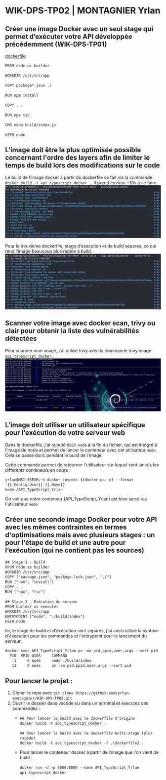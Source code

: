 # WIK-DPS-TP02 | MONTAGNIER Yrlan

## Créer une image Docker avec un seul stage qui permet d’exécuter votre API développée précédemment (WIK-DPS-TP01)
[dockerfile](dockerfile)
```
FROM node as builder

WORKDIR /usr/src/app

COPY package*.json ./

RUN npm install

COPY . .

RUN npx tsc

CMD node build/index.js

USER node
```

## L'image doit être la plus optimisée possible concernant l'ordre des layers afin de limiter le temps de build lors des modifications sur le code
Le build de l'image docker à partir du dockerfile se fait via la commande `docker build -t api_typescript_docker .`, il prend environ ~10s à se faire.
    ![Build_Image](/img/build_image.png)

Pour le deuxième dockerfile, stage d'éxecution et de build séparés, ce qui rend l'image beaucoup plus rapide à build.
    ![Build_Image2](/img/build_image2.png)
## Scanner votre image avec docker scan, trivy ou clair pour obtenir la liste des vulnérabilités détectées
Pour scanner mon image, j'ai utilisé trivy avec la commande trivy image `api_typescript_docker`.
    ![Trivy](./img/Trivy.png)

## L'image doit utiliser un utilisateur spécifique pour l'exécution de votre serveur web
Dans le dockerfile, j'ai rajouté `USER node` à la fin du fichier, qui est intégré à l'image de node et permet de lancer le conteneur avec cet utilisateur `node`.
Cela se passe donc pendant le build de l'image.

Cette commande permet de retourner l'utilisateur sur lequel sont lancés les différents conteneurs en cours :
```
yrlan@MSI-9SEXR:~$ docker inspect $(docker ps -q) --format '{{.Config.User}} {{.Name}}'
node /API_TypeScript_Yrlan
```
On voit que notre conteneur (API_TypeScript_Yrlan) est bien lancé via l'utilisateur `node`

## Créer une seconde image Docker pour votre API avec les mêmes contraintes en termes d'optimisations mais avec plusieurs stages : un pour l'étape de build et une autre pour l’exécution (qui ne contient pas les sources)
```
## Stage 1 - Build
FROM node as builder
WORKDIR /usr/src/app
COPY ["package.json", "package-lock.json", "./"]
RUN ["npm", "install"]
COPY . .
RUN ["npx", "tsc"]

## Stage 2 - Exécution du serveur
FROM builder as executer
WORKDIR /usr/src/app
ENTRYPOINT ["node", "./build/index"]
USER node
```
Ici, le stage de build et d'éxécution sont séparés, j'ai aussi utilisé la syntaxe d'éxecution pour les commandes et l'entrypoint pour le lancement du serveur.
```
docker exec API_TypeScript_Yrlan ps -eo pid,ppid,user,args --sort pid
  PID  PPID USER     COMMAND
    1     0 node     node ./build/index
   13     0 node     ps -eo pid,ppid,user,args --sort pid
```
## Pour lancer le projet :
1. Cloner le repo avec `git clone https://github.com/yrlan-montagnier/WIK-DPS-TP02.git`
2. Ouvrir le dossier dans vscode ou dans un terminal et éxecutez ces commandes :
    -   ```
        ## Pour lancer le build avec le dockerfile d'origine
        docker build -t api_typescript_docker .

        ## Pour lancer le build avec le dockerfile multi-stage (plus rapide)
        docker build -t api_typescript_docker -f .\dockerfile2 .
        ```
    - Pour lancer le conteneur docker à partir de l'image que l'on vient de build :

        `docker run -d -p 8080:8080 --name API_TypeScript_Yrlan api_typescript_docker`
